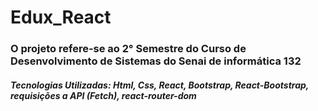 # Edux_React

### O projeto refere-se ao 2° Semestre do Curso de Desenvolvimento de Sistemas do Senai de informática 132 
##### Tecnologias Utilizadas: Html, Css, React, Bootstrap, React-Bootstrap, requisições a API (Fetch), react-router-dom
